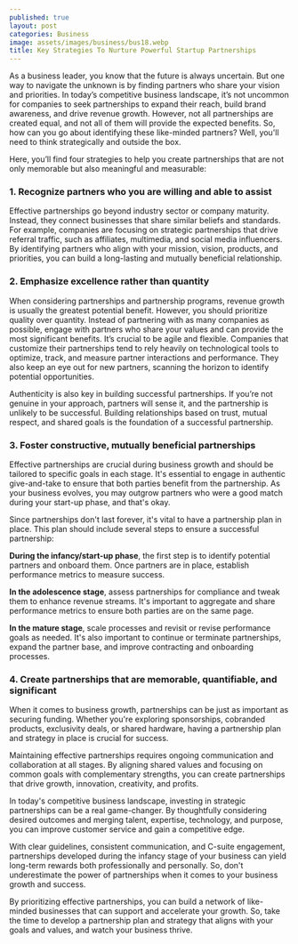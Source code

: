 ```yaml
---
published: true
layout: post
categories: Business
image: assets/images/business/bus18.webp
title: Key Strategies To Nurture Powerful Startup Partnerships
---
```


As a business leader, you know that the future is always uncertain. But one way to navigate the unknown is by finding partners who share your vision and priorities. In today’s competitive business landscape, it’s not uncommon for companies to seek partnerships to expand their reach, build brand awareness, and drive revenue growth. However, not all partnerships are created equal, and not all of them will provide the expected benefits. So, how can you go about identifying these like-minded partners? Well, you'll need to think strategically and outside the box. 

Here, you’ll find four strategies to help you create partnerships that are not only memorable but also meaningful and measurable:

### 1. Recognize partners who you are willing and able to assist
Effective partnerships go beyond industry sector or company maturity. Instead, they connect businesses that share similar beliefs and standards. For example, companies are focusing on strategic partnerships that drive referral traffic, such as affiliates, multimedia, and social media influencers. By identifying partners who align with your mission, vision, products, and priorities, you can build a long-lasting and mutually beneficial relationship.

### 2. Emphasize excellence rather than quantity
When considering partnerships and partnership programs, revenue growth is usually the greatest potential benefit. However, you should prioritize quality over quantity. Instead of partnering with as many companies as possible, engage with partners who share your values and can provide the most significant benefits. It’s crucial to be agile and flexible. Companies that customize their partnerships tend to rely heavily on technological tools to optimize, track, and measure partner interactions and performance. They also keep an eye out for new partners, scanning the horizon to identify potential opportunities.

Authenticity is also key in building successful partnerships. If you’re not genuine in your approach, partners will sense it, and the partnership is unlikely to be successful. Building relationships based on trust, mutual respect, and shared goals is the foundation of a successful partnership.

### 3. Foster constructive, mutually beneficial partnerships
Effective partnerships are crucial during business growth and should be tailored to specific goals in each stage. It's essential to engage in authentic give-and-take to ensure that both parties benefit from the partnership. As your business evolves, you may outgrow partners who were a good match during your start-up phase, and that's okay.

Since partnerships don't last forever, it's vital to have a partnership plan in place. This plan should include several steps to ensure a successful partnership:

**During the infancy/start-up phase**, the first step is to identify potential partners and onboard them. Once partners are in place, establish performance metrics to measure success.

**In the adolescence stage**, assess partnerships for compliance and tweak them to enhance revenue streams. It's important to aggregate and share performance metrics to ensure both parties are on the same page.

**In the mature stage**, scale processes and revisit or revise performance goals as needed. It's also important to continue or terminate partnerships, expand the partner base, and improve contracting and onboarding processes.

### 4. Create partnerships that are memorable, quantifiable, and significant
When it comes to business growth, partnerships can be just as important as securing funding. Whether you're exploring sponsorships, cobranded products, exclusivity deals, or shared hardware, having a partnership plan and strategy in place is crucial for success.

Maintaining effective partnerships requires ongoing communication and collaboration at all stages. By aligning shared values and focusing on common goals with complementary strengths, you can create partnerships that drive growth, innovation, creativity, and profits.

In today's competitive business landscape, investing in strategic partnerships can be a real game-changer. By thoughtfully considering desired outcomes and merging talent, expertise, technology, and purpose, you can improve customer service and gain a competitive edge.

With clear guidelines, consistent communication, and C-suite engagement, partnerships developed during the infancy stage of your business can yield long-term rewards both professionally and personally. So, don't underestimate the power of partnerships when it comes to your business growth and success.

By prioritizing effective partnerships, you can build a network of like-minded businesses that can support and accelerate your growth. So, take the time to develop a partnership plan and strategy that aligns with your goals and values, and watch your business thrive.
